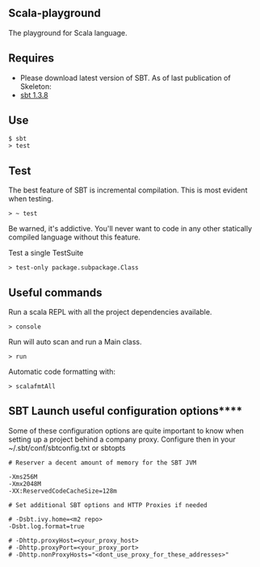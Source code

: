 Scala-playground
------------

The playground for Scala language.

Requires
---------------
* Please download latest version of SBT. As of last publication of Skeleton:
* [sbt 1.3.8](http://www.scala-sbt.org)

Use
---------------

    $ sbt
    > test

Test
------------------
The best feature of SBT is incremental compilation. This is most evident when testing.

	> ~ test

Be warned, it's addictive. You'll never want to code in any other statically compiled language without this feature.

Test a single TestSuite

	> test-only package.subpackage.Class

Useful commands
-----------------
Run a scala REPL with all the project dependencies available. 

	> console

Run will auto scan and run a Main class.

	> run
Automatic code formatting with:	

	> scalafmtAll

SBT Launch useful configuration options****
---------------------------------------
Some of these configuration options are quite important to know when setting up a project behind a company proxy.
Configure then in your ~/.sbt/conf/sbtconfig.txt or sbtopts

	# Reserver a decent amount of memory for the SBT JVM  
 
	-Xms256M
	-Xmx2048M
	-XX:ReservedCodeCacheSize=128m
 
	# Set additional SBT options and HTTP Proxies if needed
 
	# -Dsbt.ivy.home=<m2 repo>
	-Dsbt.log.format=true
 
	# -Dhttp.proxyHost=<your_proxy_host>
	# -Dhttp.proxyPort=<your_proxy_port>
	# -Dhttp.nonProxyHosts="<dont_use_proxy_for_these_addresses>"

